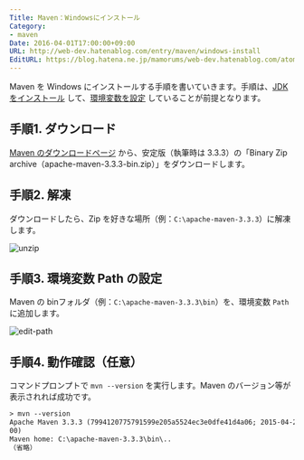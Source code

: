 ```yaml
---
Title: Maven：Windowsにインストール
Category:
- maven
Date: 2016-04-01T17:00:00+09:00
URL: http://web-dev.hatenablog.com/entry/maven/windows-install
EditURL: https://blog.hatena.ne.jp/mamorums/web-dev.hatenablog.com/atom/entry/10328749687178896795
---
```


Maven を Windows にインストールする手順を書いていきます。手順は、[JDK をインストール](/entry/java/jdk/windows-install) して、[環境変数を設定](/entry/java/jdk/windows-variables) していることが前提となります。


## 手順1. ダウンロード
[Maven のダウンロードページ](https://maven.apache.org/download.cgi) から、安定版（執筆時は 3.3.3）の「Binary Zip archive（apache-maven-3.3.3-bin.zip）」をダウンロードします。


## 手順2. 解凍
ダウンロードしたら、Zip を好きな場所（例：`C:\apache-maven-3.3.3`）に解凍します。

![unzip](http://cdn-ak.f.st-hatena.com/images/fotolife/m/mamorums/20160813/20160813110841.png)


## 手順3. 環境変数 Path の設定
Maven の binフォルダ（例：`C:\apache-maven-3.3.3\bin`）を、環境変数 `Path` に追加します。

![edit-path](http://cdn-ak.f.st-hatena.com/images/fotolife/m/mamorums/20160813/20160813110842.png)


## 手順4. 動作確認（任意）
コマンドプロンプトで `mvn --version` を実行します。Maven のバージョン等が表示されれば成功です。

```txt
> mvn --version
Apache Maven 3.3.3 (7994120775791599e205a5524ec3e0dfe41d4a06; 2015-04-22T20:57:37+09:
00)
Maven home: C:\apache-maven-3.3.3\bin\..
（省略）
```

